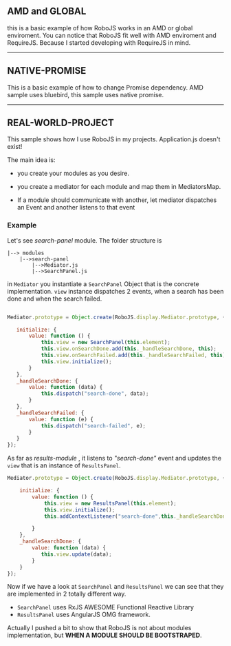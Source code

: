 ## AMD and GLOBAL

this is a basic example of how RoboJS works in an AMD or global enviroment.
You can notice that RoboJS fit well with AMD enviroment and RequireJS. Because I started developing with RequireJS in mind.

* * *

## NATIVE-PROMISE

This is a basic example of how to change Promise dependency. AMD sample uses bluebird, this sample uses native promise.

* * *

## REAL-WORLD-PROJECT

This sample shows how I use RoboJS in my projects.
Application.js doesn't exist!


The main idea is:

-   you create your modules as you desire.

-   you create a mediator for each module and map them in MediatorsMap.

-   If a module should communicate with another, let mediator dispatches an Event and another listens to that event

### Example

Let's see *search-panel* module. The folder structure is

    |--> modules
        |-->search-panel
            |-->Mediator.js
            |-->SearchPanel.js

in `Mediator` you instantiate a `SearchPanel` Object that is the concrete implementation.
`view` instance dispatches 2 events, when a search has been done and when the search failed.

```javascript

Mediator.prototype = Object.create(RoboJS.display.Mediator.prototype, {

   initialize: {
       value: function () {
           this.view = new SearchPanel(this.element);
           this.view.onSearchDone.add(this._handleSearchDone, this);
           this.view.onSearchFailed.add(this._handleSearchFailed, this);
           this.view.initialize();
       }
   },
   _handleSearchDone: {
       value: function (data) {
           this.dispatch("search-done", data);
       }
   },
   _handleSearchFailed: {
       value: function (e) {
           this.dispatch("search-failed", e);
       }
   }
});

```

As far as *results-module* , it listens to *"search-done"* event and updates the `view` that is an instance of `ResultsPanel`.

```javascript
Mediator.prototype = Object.create(RoboJS.display.Mediator.prototype, {

    initialize: {
        value: function () {
            this.view = new ResultsPanel(this.element);
            this.view.initialize();
            this.addContextListener("search-done",this._handleSearchDone,this)

        }
    },
    _handleSearchDone: {
        value: function (data) {
           this.view.update(data);
        }
    }
});
```


Now if we have a look at `SearchPanel` and `ResultsPanel` we can see that they are implemented in 2 totally different way.

-   `SearchPanel` uses RxJS AWESOME Functional Reactive Library
-   `ResultsPanel` uses AngularJS OMG framework.

Actually I pushed a bit to show that RoboJS is not about modules implementation, but 
**WHEN A MODULE SHOULD BE BOOTSTRAPED**.
